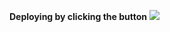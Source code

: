 **Deploying by clicking the button**
[<img src="https://www.freeiconspng.com/thumbs/button-icon-png/stop-button-icon-png-0.png"/>](https://glitch.com/edit/#!/import/github/korn1evski/first_back)
